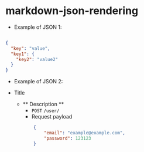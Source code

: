 # markdown-json-rendering

- Example of JSON 1:

```json

{
  "key": "value",
  "key1": {
    "key2": "value2"
  }
}

```

- Example of JSON 2:

- Title
    - ** Description **
        - ` POST ` ` /user/ `
        - Request payload
        ```json
            {
                "email": "example@example.com",
                "password": 123123
            }
        ```
